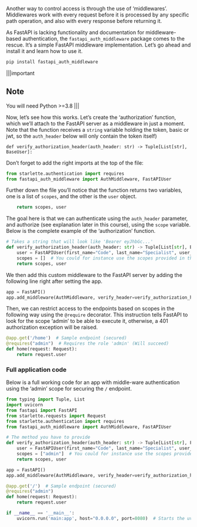 Another way to control access is through the use of ‘middlewares’. Middlewares work with every request before it is processed by any specific path operation, and also with every response before returning it.

As FastAPI is lacking functionality and documentation for middleware-based authentication, the `fastapi_auth_middleware` package comes to the rescue. It’s a simple FastAPI middleware implementation. Let’s go ahead and install it and learn how to use it.

```Python
pip install fastapi_auth_middleware
```


|||important
## Note 
You will need Python >=3.8
|||

Now, let’s see how this works. Let’s create the ‘authorization’ function, which we’ll attach to the FastAPI server as a middleware in just a moment. Note that the function receives a `string` variable holding the token, basic or jwt, so the `auth_header` below will only contain the token itself)

```
def verify_authorization_header(auth_header: str) -> Tuple[List[str], BaseUser]:
```

Don’t forget to add the right imports at the top of the file:
```Python
from starlette.authentication import requires
from fastapi_auth_middleware import AuthMiddleware, FastAPIUser
```

Further down the file you’ll notice that the function returns two variables, one is a list of `scopes`, and the other is the `user` object.
```Python
    return scopes, user
```

The goal here is that we can authenticate using the `auth_header` parameter, and authorize (see explanation later in this course), using the `scope` variable. Below is the complete example of the ‘authorization’ function.

```Python
# Takes a string that will look like 'Bearer eyJhbGc...'
def verify_authorization_header(auth_header: str) -> Tuple[List[str], BaseUser]: # Returns a Tuple of a List of scopes (string) and a BaseUser
    user = FastAPIUser(first_name="Code", last_name="Specialist", user_id=1)  # Usually you would decode the JWT here and verify its signature to extract the 'sub'
    scopes = []  # You could for instance use the scopes provided in the JWT or request them by looking up the scopes with the 'sub' somewhere
    return scopes, user
```

We then add this custom middleware to the FastAPI server by adding the following line right after setting the app.
```Python
app = FastAPI()
app.add_middleware(AuthMiddleware, verify_header=verify_authorization_header)
```

Then, we can restrict access to the endpoints based on scopes in the following way using the `@require` decorator. This instruction tells FastAPI to look for the scope ‘admin’ to be able to execute it, otherwise, a 401 authorization exception will be raised.
```Python
@app.get('/home')  # Sample endpoint (secured)
@requires("admin")  # Requires the role 'admin' (Will succeed)
def home(request: Request):
    return request.user
```

### Full application code
Below is a full working code for an app with middle-ware authentication using the ‘admin’ scope for securing the `/` endpoint.

```Python
from typing import Tuple, List
import uvicorn
from fastapi import FastAPI
from starlette.requests import Request
from starlette.authentication import requires
from fastapi_auth_middleware import AuthMiddleware, FastAPIUser

# The method you have to provide
def verify_authorization_header(auth_header: str) -> Tuple[List[str], FastAPIUser]:
    user = FastAPIUser(first_name="Code", last_name="Specialist", user_id=1)  # Usually you would decode the JWT here and verify its signature to extract the 'sub'
    scopes = ["admin"]  # You could for instance use the scopes provided in the JWT or request them by looking up the scopes with the 'sub' somewhere
    return scopes, user

app = FastAPI()
app.add_middleware(AuthMiddleware, verify_header=verify_authorization_header)  # Add the middleware with your verification method to the whole application

@app.get('/')  # Sample endpoint (secured)
@requires("admin")
def home(request: Request):
    return request.user

if __name__ == '__main__':
    uvicorn.run('main:app', host="0.0.0.0", port=8080)  # Starts the uvicorn ASGI
```

